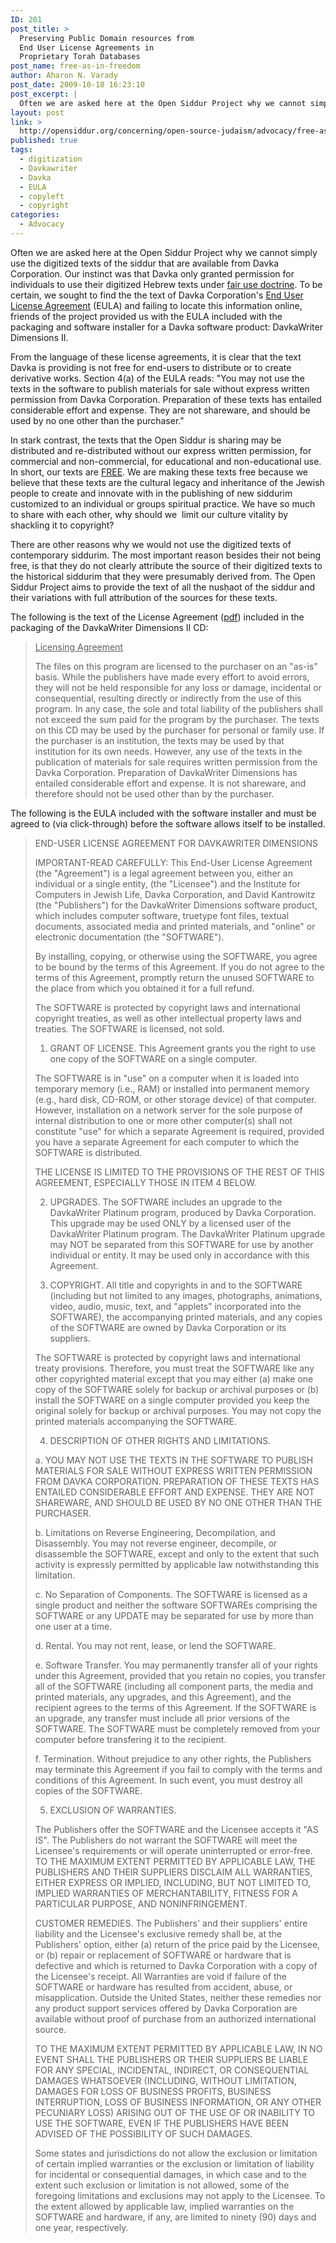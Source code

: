 ```yaml
---
ID: 201
post_title: >
  Preserving Public Domain resources from
  End User License Agreements in
  Proprietary Torah Databases
post_name: free-as-in-freedom
author: Aharon N. Varady
post_date: 2009-10-18 16:23:10
post_excerpt: |
  Often we are asked here at the Open Siddur Project why we cannot simply use the digitized texts of the siddur that are available from Davka Corporation. Our instinct was that Davka only granted permission for individuals to use their digitized Hebrew texts under <a href="http://en.wikipedia.org/wiki/Fair_use">fair use doctrine</a>. To be certain, we sought to find the the text of Davka Corporation's <a href="http://en.wikipedia.org/wiki/EULA">End User License Agreement</a> (EULA) and failing to locate this information online, friends of the project provided us with the EULA included with the packaging and software installer for a Davka software product: DavkaWriter Dimensions II. From the language of these license agreements, it is clear that the text Davka is providing is not free for end-users to distribute or to create derivative works. Section 4(a) of the EULA reads: "You may not use the texts in the software to publish materials for sale without express written permission from Davka Corporation. Preparation of these texts has entailed considerable effort and expense. They are not shareware, and should be used by no one other than the purchaser."
layout: post
link: >
  http://opensiddur.org/concerning/open-source-judaism/advocacy/free-as-in-freedom/
published: true
tags:
  - digitization
  - Davkawriter
  - Davka
  - EULA
  - copyleft
  - copyright
categories:
  - Advocacy
---
```

Often we are asked here at the Open Siddur Project why we cannot simply use the digitized texts of the siddur that are available from Davka Corporation. Our instinct was that Davka only granted permission for individuals to use their digitized Hebrew texts under <a href="http://en.wikipedia.org/wiki/Fair_use">fair use doctrine</a>. To be certain, we sought to find the the text of Davka Corporation's <a href="http://en.wikipedia.org/wiki/EULA">End User License Agreement</a> (EULA) and failing to locate this information online, friends of the project provided us with the EULA included with the packaging and software installer for a Davka software product: DavkaWriter Dimensions II.

From the language of these license agreements, it is clear that the text Davka is providing is not free for end-users to distribute or to create derivative works. Section 4(a) of the EULA reads: "You may not use the texts in the software to publish materials for sale without express written permission from Davka Corporation. Preparation of these texts has entailed considerable effort and expense. They are not shareware, and should be used by no one other than the purchaser."

In stark contrast, the texts that the Open Siddur is sharing may be distributed and re-distributed without our express written permission, for commercial and non-commercial, for educational and non-educational use. In short, our texts are <a href="http://freedomdefined.org/Definition">FREE</a>. We are making these texts free because we believe that these texts are the cultural legacy and inheritance of the Jewish people to create and innovate with in the publishing of new siddurim customized to an individual or groups spiritual practice. We have so much to share with each other, why should we  limit our culture vitality by shackling it to copyright?

There are other reasons why we would not use the digitized texts of contemporary siddurim. The most important reason besides their not being free, is that they do not clearly attribute the source of their digitized texts to the historical siddurim that they were presumably derived from. The Open Siddur Project aims to provide the text of all the nusḥaot of the siddur and their variations with full attribution of the sources for these texts.

The following is the text of the License Agreement (<a href="http://opensiddur.org/wp-content/uploads/2009/10/DavkaWriter-Dimensions-II.PDF">pdf</a>) included in the packaging of the DavkaWriter Dimensions II CD:
<blockquote><span style="text-decoration: underline;">Licensing Agreement</span>

The files on this program are licensed to the purchaser on an "as-is" basis. While the publishers have made every effort to avoid errors, they will not be held responsible for any loss or damage, incidental or consequential, resulting directly or indirectly from the use of this program. In any case, the sole and total liability of the publishers shall not exceed the sum paid for the program by the purchaser. The texts on this CD may be used by the purchaser for personal or family use. If the purchaser is an institution, the texts may be used by that institution for its own needs. However, any use of the texts in the publication of materials for sale requires written permission from the Davka Corporation. Preparation of DavkaWriter Dimensions has entailed considerable effort and expense. It is not shareware, and therefore should not be used other than by the purchaser.</blockquote>
The following is the EULA included with the software installer and must be agreed to (via click-through) before the software allows itself to be installed.
<blockquote>END-USER LICENSE AGREEMENT FOR <span>DAVKAWRITER</span> DIMENSIONS

IMPORTANT-READ CAREFULLY: This End-User License  Agreement (the "Agreement") is a legal agreement between you, either an  individual or a single entity, (the "Licensee") and the Institute for  Computers in Jewish Life, Davka Corporation, and David Kantrowitz (the  "Publishers") for the <span>DavkaWriter</span> Dimensions  software product, which includes computer software, truetype font files,  textual documents, associated media and printed materials, and "online"  or electronic documentation (the "SOFTWARE").

By installing, copying, or otherwise using the SOFTWARE, you agree  to be bound by the terms of this Agreement. If you do not agree to the  terms of this Agreement, promptly return the unused SOFTWARE to the  place from which you obtained it for a full refund.

The SOFTWARE is protected by copyright laws and international  copyright treaties, as well as other intellectual property laws and  treaties. The SOFTWARE is licensed, not sold.

1. GRANT OF  LICENSE. This Agreement grants you the right to use one copy of the  SOFTWARE on a single computer.

The SOFTWARE is in "use" on a computer when it is loaded into  temporary memory (i.e., RAM) or installed into permanent memory (e.g.,  hard disk, CD-ROM, or other storage device) of that computer. However,  installation on a network server for the sole purpose of internal  distribution to one or more other computer(s) shall not constitute "use"  for which a separate Agreement is required, provided you have a  separate Agreement for each computer to which the SOFTWARE is  distributed.

THE LICENSE IS LIMITED TO THE PROVISIONS OF THE REST OF THIS  AGREEMENT, ESPECIALLY THOSE IN ITEM 4 BELOW.

2. UPGRADES. The  SOFTWARE includes an upgrade to the <span>DavkaWriter</span> Platinum program, produced by Davka Corporation. This upgrade may be  used ONLY by a licensed user of the <span>DavkaWriter</span> Platinum program. The <span>DavkaWriter</span> Platinum  upgrade may NOT be separated from this SOFTWARE for use by another  individual or entity. It may be used only in accordance with this  Agreement.

3. COPYRIGHT. All title and copyrights in and to the SOFTWARE  (including but not limited to any images, photographs, animations,  video, audio, music, text, and "applets" incorporated into the  SOFTWARE), the accompanying printed materials, and any copies of the  SOFTWARE are owned by Davka Corporation or its suppliers.

The SOFTWARE is protected by copyright laws and international treaty  provisions. Therefore, you must treat the SOFTWARE like any other  copyrighted material except that you may either (a) make one copy of the  SOFTWARE solely for backup or archival purposes or (b) install the  SOFTWARE on a single computer provided you keep the original solely for  backup or archival purposes. You may not copy the printed materials  accompanying the SOFTWARE.

4. DESCRIPTION OF OTHER RIGHTS AND LIMITATIONS.

a. YOU MAY  NOT USE THE TEXTS IN THE SOFTWARE TO PUBLISH MATERIALS FOR SALE WITHOUT  EXPRESS WRITTEN PERMISSION FROM DAVKA CORPORATION. PREPARATION OF THESE  TEXTS HAS ENTAILED CONSIDERABLE EFFORT AND EXPENSE. THEY ARE NOT  SHAREWARE, AND SHOULD BE USED BY NO ONE OTHER THAN THE PURCHASER.

b. Limitations on Reverse Engineering, Decompilation, and  Disassembly. You may not reverse engineer, decompile, or disassemble the  SOFTWARE, except and only to the extent that such activity is expressly  permitted by applicable law notwithstanding this limitation.

c. No Separation of Components. The SOFTWARE is licensed as a single  product and neither the software SOFTWAREs comprising the SOFTWARE or  any UPDATE may be separated for use by more than one user at a time.

d.  Rental. You may not rent, lease, or lend the SOFTWARE.

e. Software Transfer. You may permanently transfer all of your  rights under this Agreement, provided that you retain no copies, you  transfer all of the SOFTWARE (including all component parts, the media  and printed materials, any upgrades, and this Agreement), and the  recipient agrees to the terms of this Agreement. If the SOFTWARE is an  upgrade, any transfer must include all prior versions of the SOFTWARE.
The SOFTWARE must be completely removed from your computer before  transfering it to the recipient.

f. Termination. Without  prejudice to any other rights, the Publishers may terminate this  Agreement if you fail to comply with the terms and conditions of this  Agreement. In such event, you must destroy all copies of the SOFTWARE.

5. EXCLUSION OF WARRANTIES.

The Publishers offer the SOFTWARE  and the Licensee accepts it "AS IS". The Publishers do not warrant the  SOFTWARE will meet the Licensee's requirements or will operate  uninterrupted or error-free.
TO THE MAXIMUM EXTENT PERMITTED BY APPLICABLE LAW, THE PUBLISHERS AND  THEIR SUPPLIERS DISCLAIM ALL WARRANTIES, EITHER EXPRESS OR IMPLIED,  INCLUDING, BUT NOT LIMITED TO, IMPLIED WARRANTIES OF MERCHANTABILITY,  FITNESS FOR A PARTICULAR PURPOSE, AND NONINFRINGEMENT.

CUSTOMER REMEDIES. The Publishers' and their suppliers' entire  liability and the Licensee's exclusive remedy shall be, at the  Publishers' option, either (a) return of the price paid by the Licensee,  or (b) repair or replacement of SOFTWARE or hardware that is defective  and which is returned to Davka Corporation with a copy of the Licensee's  receipt.
All Warranties are void if failure of the SOFTWARE or hardware has  resulted from accident, abuse, or misapplication. Outside the United  States, neither these remedies nor any product support services offered  by Davka Corporation are available without proof of purchase from an  authorized international source.

TO THE MAXIMUM EXTENT PERMITTED BY APPLICABLE LAW, IN NO EVENT SHALL  THE PUBLISHERS OR THEIR SUPPLIERS BE LIABLE FOR ANY SPECIAL,  INCIDENTAL, INDIRECT, OR CONSEQUENTIAL DAMAGES WHATSOEVER (INCLUDING,  WITHOUT LIMITATION, DAMAGES FOR LOSS OF BUSINESS PROFITS, BUSINESS  INTERRUPTION, LOSS OF BUSINESS INFORMATION, OR ANY OTHER PECUNIARY LOSS)  ARISING OUT OF THE USE OF OR INABILITY TO USE THE SOFTWARE, EVEN IF THE  PUBLISHERS HAVE BEEN ADVISED OF THE POSSIBILITY OF SUCH DAMAGES.

Some states and jurisdictions do not allow the exclusion or  limitation of certain implied warranties or the exclusion or limitation  of liability for incidental or consequential damages, in which case and  to the extent such exclusion or limitation is not allowed, some of the  foregoing limitations and exclusions may not apply to the Licensee.
To the extent allowed by applicable law, implied warranties on the  SOFTWARE and hardware, if any, are limited to ninety (90) days and one  year, respectively.</blockquote>